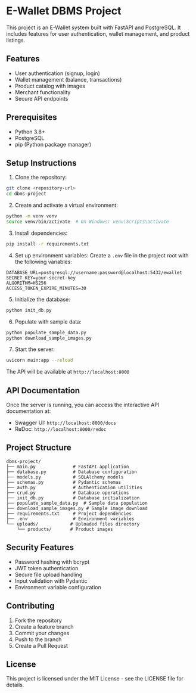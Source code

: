 # E-Wallet DBMS Project

This project is an E-Wallet system built with FastAPI and PostgreSQL. It includes features for user authentication, wallet management, and product listings.

## Features

- User authentication (signup, login)
- Wallet management (balance, transactions)
- Product catalog with images
- Merchant functionality
- Secure API endpoints

## Prerequisites

- Python 3.8+
- PostgreSQL
- pip (Python package manager)

## Setup Instructions

1. Clone the repository:
```bash
git clone <repository-url>
cd dbms-project
```

2. Create and activate a virtual environment:
```bash
python -m venv venv
source venv/bin/activate  # On Windows: venv\Scripts\activate
```

3. Install dependencies:
```bash
pip install -r requirements.txt
```

4. Set up environment variables:
Create a `.env` file in the project root with the following variables:
```
DATABASE_URL=postgresql://username:password@localhost:5432/ewallet
SECRET_KEY=your-secret-key
ALGORITHM=HS256
ACCESS_TOKEN_EXPIRE_MINUTES=30
```

5. Initialize the database:
```bash
python init_db.py
```

6. Populate with sample data:
```bash
python populate_sample_data.py
python download_sample_images.py
```

7. Start the server:
```bash
uvicorn main:app --reload
```

The API will be available at `http://localhost:8000`

## API Documentation

Once the server is running, you can access the interactive API documentation at:
- Swagger UI: `http://localhost:8000/docs`
- ReDoc: `http://localhost:8000/redoc`

## Project Structure

```
dbms-project/
├── main.py              # FastAPI application
├── database.py          # Database configuration
├── models.py            # SQLAlchemy models
├── schemas.py           # Pydantic schemas
├── auth.py              # Authentication utilities
├── crud.py              # Database operations
├── init_db.py           # Database initialization
├── populate_sample_data.py  # Sample data population
├── download_sample_images.py # Sample image download
├── requirements.txt     # Project dependencies
├── .env                 # Environment variables
└── uploads/            # Uploaded files directory
    └── products/       # Product images
```

## Security Features

- Password hashing with bcrypt
- JWT token authentication
- Secure file upload handling
- Input validation with Pydantic
- Environment variable configuration

## Contributing

1. Fork the repository
2. Create a feature branch
3. Commit your changes
4. Push to the branch
5. Create a Pull Request

## License

This project is licensed under the MIT License - see the LICENSE file for details. 